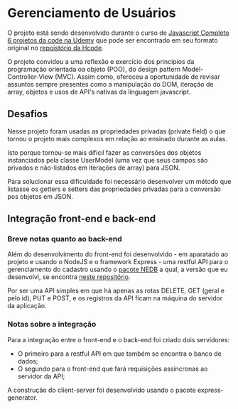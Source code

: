 # Gerenciamento de Usuários


O projeto está sendo desenvolvido durante o curso de [Javascript Completo 6 projetos da code na Udemy](https://www.udemy.com/course/javascript-curso-completo/) que pode ser encontrado em seu formato original no [repoistório da Hcode](https://github.com/hcodebr/curso-javascript-projeto-usuarios).

O projeto convidou a uma reflexão e exercício dos princípios da programação orientada oa objeto (POO), do design pattern Model-Controller-View (MVC). Assim como, ofereceu a oportunidade de revisar assuntos sempre presentes como a manipulação do DOM, iteração de array, objetos e usos de API's nativas da linguagem javascript.

## Desafios

Nesse projeto foram usadas as propriedades privadas (private field) o que tornou o projeto mais complexos em relação ao ensinado durante as aulas.

Isto porque tornou-se mais díficil fazer as conversões dos objetos instanciados pela classe UserModel (uma vez que seus campos são privados e não-listados em iterações de array) para JSON.

Para solucionar essa dificuldade foi necessário desenvolver um método que listasse os getters e setters das propriedades privadas para a conversão pos objetos em JSON.


## Integração front-end e back-end

### Breve notas quanto ao back-end

Além do desenvolvimento do front-end foi desenvolvido - em aparatado ao projeto e usando o NodeJS e o framework Express - uma restful API para o gerenciamento do cadastro usando o [pacote NEDB](https://www.npmjs.com/package/nedb) a qual, a versão que eu desenvolvi, se encontra [neste repositório](https://github.com/emvalencaf/restfulAPIGerenciamentoDeUsuario).

Por ser uma API simples em que há apenas as rotas DELETE, GET (geral e pelo id), PUT e POST, e os registros da API ficam na máquina do servidor da aplicação.

### Notas sobre a integração

Para a integração entre o front-end e o back-end foi criado dois servidores:

- O primeiro para a restful API em que também se encontra o banco de dados;
- O segundo para o front-end que fará requisições assíncronas ao servidor da API;

A construção do client-server foi desenvolvido usando o pacote express-generator.

